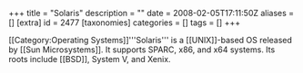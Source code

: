 +++
title = "Solaris"
description = ""
date = 2008-02-05T17:11:50Z
aliases = []
[extra]
id = 2477
[taxonomies]
categories = []
tags = []
+++

[[Category:Operating Systems]]'''Solaris''' is a [[UNIX]]-based OS released by [[Sun Microsystems]]. It supports SPARC, x86, and x64 systems. Its roots include [[BSD]], System V, and Xenix.
